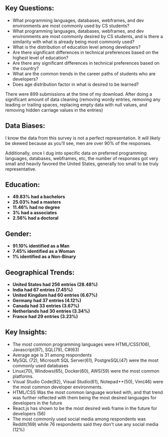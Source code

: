 ## Key Questions: 

* What programming languages, databases, webframes, and dev environments are most commonly used by CS students?
* What programming languages, databases, webframes, and dev environments are most commonly desired by CS students, and is there a similarity with what is already being most commonly used?
* What is the distribution of education level among developers?
* Are there significant differences in technical preferences based on the highest level of education?
* Are there any significant differences in technical preferences based on the country?
* What are the common trends in the career paths of students who are developers?
* Does age distribution factor in what is desired to be learned?

There were 899 submissions at the time of my download. After doing a significant amount of data cleaning (removing wordy entries, removing any leading or trailing spaces, replacing empty data with null values, and removing hidden carriage values in the entries)

## Data Biases:

I know the data from this survey is not a perfect representation. It will likely be skewed because as you’ll see, men are over 90% of the responses.

Additionally, once I dug into specific data on preferred programming languages, databases, webframes, etc, the number of responses got very small and heavily favored the United States, generally too small to be truly representative.


## Education:
* **49.83% had a bachelors**
* **25.03% had a masters**
* **11.46% had no degree**
* **3% had a associates**
* **2.56% had a doctoral**

## Gender:
* **91.10% identified as a Man**
* **7.45% identified as a Woman**
* **1% identified as a Non-Binary**


## Geographical Trends:
* **United States had 256 entries (28.48%)**
* **India had 67 entries (7.45%)**
* **United Kingdom had 60 entries (6.67%)**
* **Germany had 37 entries (4.12%)**
* **Canada had 33 entries (3.67%)**
* **Netherlands had 30 entries (3.34%)**
* **France had 29 entries (3.23%)**



## Key Insights:

* The most common programming languages were HTML/CSS(106), Javascript(97), SQL(79), C#(63)
* Average age is 31 among respondents
* MySQL (72), Microsoft SQL Server(61), PostgreSQL(47) were the most commonly used databases
* Linux(70), Windows(65), Docker(60), AWS(59) were the most common platforms.
* Visual Studio Code(92), Visual Studio(61), Notepad++(50), Vim(46) were the most common developer environments.
* HTML/CSS Was the most common language worked with, and that trend was further reflected with them being the most desired languages for developers in the future
* React.js has shown to be the most desired web frame in the future for developers (56)
* The most commonly used social media among respondents was Reddit(169) while 76 respondents said they don't use any social media (12%)
